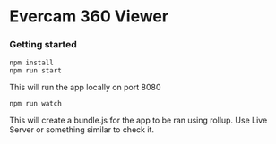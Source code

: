 # Evercam 360 Viewer

### Getting started

```
npm install
npm run start
```

This will run the app locally on port 8080


```
npm run watch
```

This will create a bundle.js for the app to be ran using rollup. Use Live Server or something similar to check it.